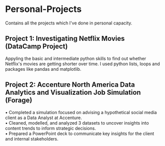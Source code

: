 # Personal-Projects
Contains all the projects which I've done in personal capacity.


## Project 1: Investigating Netflix Movies (DataCamp Project)
Appyling the basic and intermediate python skills to find out whether Netflix's movies are getting shorter over time. 
I used python lists, loops and packages like pandas and matplotlib. 

## Project 2: Accenture North America Data Analytics and Visualization Job Simulation (Forage)
• Completed a simulation focused on advising a hypothetical social media client as a Data Analyst at Accenture.  <br>
•	Cleaned, modelled, and analyzed 3 datasets to uncover insights into content trends to inform strategic decisions.  <br>
•	Prepared a PowerPoint deck to communicate key insights for the client and internal stakeholders.

